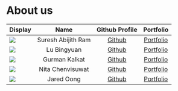 # About us

| Display                                                   |        Name        |             Github Profile             |             Portfolio             |
|-----------------------------------------------------------|:------------------:|:--------------------------------------:|:---------------------------------:|
| ![](https://via.placeholder.com/100.png?text=Photo)       | Suresh Abijith Ram |     [Github](https://github.com/)      |  [Portfolio](team/topgun2001.md)  |
| ![](https://via.placeholder.com/100.png?text=Photo)       |    Lu Bingyuan     |     [Github](https://github.com/)      | [Portfolio](docs/team/johndoe.md) |
| ![](https://via.placeholder.com/100.png?text=Photo)       |   Gurman Kalkat    |     [Github](https://github.com/)      | [Portfolio](team/gurmankalkat.md) |
| ![](https://avatars.githubusercontent.com/u/88151966?v=4) |  Nita Chenvisuwat  | [Github](https://github.com/junenita)  |   [Portfolio](team/junenita.md)   |
| ![](https://avatars.githubusercontent.com/u/88092096?v=4) |     Jared Oong     | [Github](https://github.com/jaredoong) |  [Portfolio](team/jaredoong.md)   |
